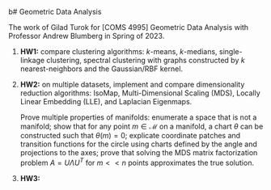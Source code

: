b# Geometric Data Analysis

The work of Gilad Turok for [COMS 4995] Geometric Data Analysis with Professor Andrew Blumberg in Spring of 2023.

1. **HW1:** compare clustering algorithms: $k$-means, $k$-medians, single-linkage clustering, spectral clustering with graphs constructed by $k$ nearest-neighbors and the Gaussian/RBF kernel.
2. **HW2:** on multiple datasets, implement and compare dimensionality reduction algorithms: IsoMap, Multi-Dimensional Scaling (MDS), Locally Linear Embedding (LLE), and Laplacian Eigenmaps.

    Prove multiple properties of manifolds: enumerate a space that is not a manifold; show that for any point $m \in \mathcal{M}$ on a manifold, a chart $\theta$ can be constructed such that $\theta(m)=0$; explicate coordinate patches and transition functions for the circle using charts defined by the angle and projections to the axes; prove that solving the MDS matrix factorization problem $A=U \Lambda U^T$ for $m << n$ points approximates the true solution.

3. **HW3:**